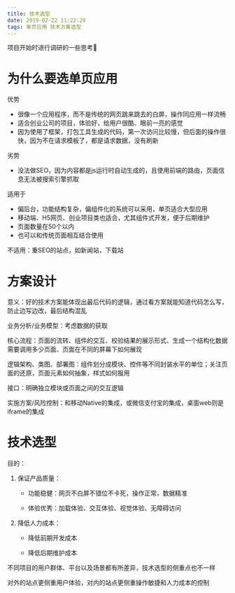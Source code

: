 ```yaml
---
title: 技术选型
date: 2019-02-22 11:22:29
tags: 单页应用 技术方案选型
---
```


项目开始时进行调研的一些思考🤔

# 为什么要选单页应用

优势

- 很像一个应用程序，而不是传统的网页跳来跳去的白屏，操作同应用一样流畅
- 适合创业公司的项目，体验好，给用户很酷、眼前一亮的感觉
- 因为使用了框架，打包工具生成的代码，第一次访问比较慢，但后面的操作很快，因为不在请求模板了，都是请求数据，没有刷新

劣势

- 没法做SEO，因为内容都是js运行时自动生成的，且使用前端的路由，页面信息无法被搜索引擎抓取

适用于

- 偏后台，功能结构复杂，偏组件化的系统可以采用，单页适合大型应用
- 移动端、H5网页、创业项目类也适合，尤其组件式开发，便于后期维护
- 页面数量在50个以内
- 也可以和传统页面相互结合使用

不适用：重SEO的站点，如新闻站，下载站

# 方案设计

意义：好的技术方案能体现出最后代码的逻辑，通过看方案就能知道代码怎么写，防止边写边改，最后结构混乱

业务分析/业务模型：考虑数据的获取

核心流程：页面的流转、组件的交互、校验结果的展示形式、生成一个结构化数据需要调用多少页面、页面在不同的屏幕下如何展现

逻辑架构、类图、部署图：组件划分成模块、控件等不同封装水平的单位；关注页面的还原，页面元素如何抽象，样式如何服用

接口：明确独立模块或页面之间的交互逻辑

实施方案/风险控制：和移动Native的集成，或微信支付宝的集成，桌面web则是iframe的集成

# 技术选型

目的：

1. 保证产品质量：

   - 功能稳健：网页不白屏不错位不卡死，操作正常，数据精准

   - 体验优秀：加载体验、交互体验、视觉体验、无障碍访问

2. 降低人力成本：

   - 降低前期开发成本

   - 降低后期维护成本


不同项目的用户群体、平台以及场景都有所差异，技术选型的侧重点也不一样

对外的站点更侧重用户体验，对内的站点更侧重操作敏捷和人力成本的控制